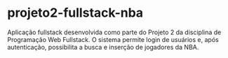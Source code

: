 # projeto2-fullstack-nba
Aplicação fullstack desenvolvida como parte do Projeto 2 da disciplina de Programação Web Fullstack. O sistema permite login de usuários e, após autenticação, possibilita a busca e inserção de jogadores da NBA.
